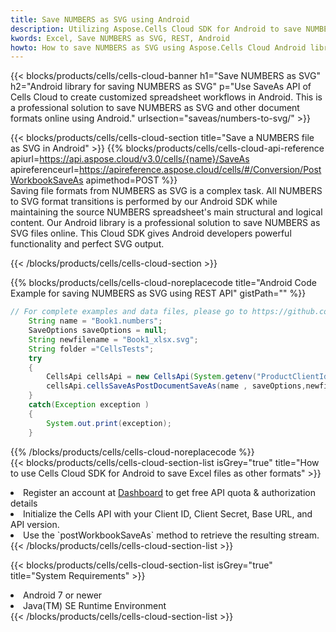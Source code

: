 ```yaml
---
title: Save NUMBERS as SVG using Android 
description: Utilizing Aspose.Cells Cloud SDK for Android to save NUMBERS format file as SVG format file. 
kwords: Excel, Save NUMBERS as SVG, REST, Android
howto: How to save NUMBERS as SVG using Aspose.Cells Cloud Android library.
---
```



{{< blocks/products/cells/cells-cloud-banner h1="Save NUMBERS as SVG" h2="Android library for saving NUMBERS as SVG" p="Use SaveAs API of Cells Cloud to create customized spreadsheet workflows in Android. This is a professional solution to save NUMBERS as SVG and other document formats online using Android." urlsection="saveas/numbers-to-svg/" >}}

{{< blocks/products/cells/cells-cloud-section  title="Save a NUMBERS file as SVG in Android" >}}
{{% blocks/products/cells/cells-cloud-api-reference  apiurl=https://api.aspose.cloud/v3.0/cells/{name}/SaveAs  apireferenceurl=https://apireference.aspose.cloud/cells/#/Conversion/PostWorkbookSaveAs  apimethod=POST %}}
<br/>
Saving file formats from NUMBERS as SVG is a complex task. All NUMBERS to SVG format transitions is performed by our Android SDK while maintaining the source NUMBERS spreadsheet's main structural and logical content. Our Android library is a professional solution to save NUMBERS as SVG files online. This Cloud SDK gives Android developers powerful functionality and perfect SVG output.

{{< /blocks/products/cells/cells-cloud-section >}}

{{% blocks/products/cells/cells-cloud-noreplacecode title="Android Code Example for saving NUMBERS as SVG using REST API" gistPath="" %}}
  
```java
// For complete examples and data files, please go to https://github.com/aspose-cells-cloud/aspose-cells-cloud-android/
    String name = "Book1.numbers";
    SaveOptions saveOptions = null;
    String newfilename = "Book1_xlsx.svg";
    String folder ="CellsTests";
    try
    {
        CellsApi cellsApi = new CellsApi(System.getenv("ProductClientId"), System.getenv("ProductClientSecret"));
        cellsApi.cellsSaveAsPostDocumentSaveAs(name , saveOptions,newfilename,false,false,folder,null,null,null,true);                       
    }
    catch(Exception exception )
    {
        System.out.print(exception);
    }
```
  
{{% /blocks/products/cells/cells-cloud-noreplacecode  %}}
<br/>
{{< blocks/products/cells/cells-cloud-section-list isGrey="true"  title="How to use Cells Cloud SDK for Android to save Excel files as other formats" >}}
<li>Register an account at <a href="https://dashboard.aspose.cloud/">Dashboard</a> to get free API quota & authorization details</li>
<li>Initialize the Cells API with your Client ID, Client Secret, Base URL, and API version.</li>
<li>Use the `postWorkbookSaveAs` method to retrieve the resulting stream.</li>
{{< /blocks/products/cells/cells-cloud-section-list >}}

{{< blocks/products/cells/cells-cloud-section-list isGrey="true"  title="System Requirements" >}}
<li>Android 7 or newer</li>
<li>Java(TM) SE Runtime Environment</li>
{{< /blocks/products/cells/cells-cloud-section-list >}}
